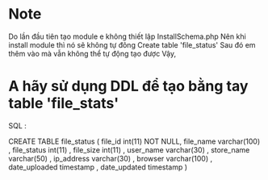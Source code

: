 # Note
Do lần đầu tiên tạo module e không thiết lập InstallSchema.php 
Nên khi install module thì nó sẽ không tự đông Create table 'file_status'
Sau đó em thêm vào mà vẫn không thể tự động tạo được
Vậy,
 # A hãy sử dụng DDL để tạo bằng tay table 'file_stats'
 SQL : 
 
 CREATE TABLE file_status ( file_id int(11) NOT NULL, file_name varchar(100) , file_status int(11) , file_size int(11) , user_name varchar(30) , store_name varchar(50) , ip_address varchar(30) , browser varchar(100) , date_uploaded timestamp , date_updated timestamp )
